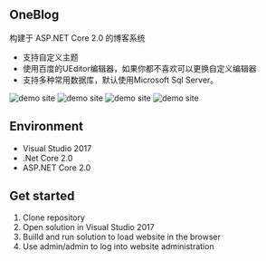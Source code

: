 
## OneBlog
构建于 ASP.NET Core 2.0 的博客系统
 * 支持自定义主题
 * 使用百度的UEditor编辑器，如果你都不喜欢可以更换自定义编辑器
 * 支持多种常用数据库，默认使用Microsoft Sql Server。

![demo site](https://cdn.huafenfei.com/oneblog1.png)
![demo site](https://cdn.huafenfei.com/oneblog2.png)
![demo site](https://cdn.huafenfei.com/oneblog3.png)
![demo site](https://cdn.huafenfei.com/oneblog4.png)


## Environment
  * Visual Studio 2017
  * .Net Core 2.0
  * ASP.NET Core 2.0

## Get started
  1. Clone repository
  2. Open solution in Visual Studio 2017
  3. Builld and run solution to load website in the browser
  4. Use admin/admin to log into website administration
